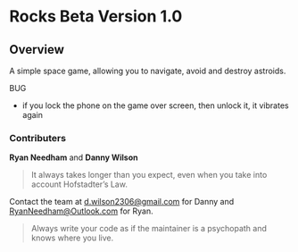 # Rocks Beta Version 1.0

## Overview
A simple space game, allowing you to navigate, avoid and destroy astroids.

BUG
 - if you lock the phone on the game over screen, then unlock it, it vibrates again

### Contributers 
__Ryan Needham__ and __Danny Wilson__

> It always takes longer than you expect, even when you take into account Hofstadter’s Law.

Contact the team at <d.wilson2306@gmail.com> for Danny and <RyanNeedham@Outlook.com> for Ryan.

> Always write your code as if the maintainer is a psychopath and knows where you live.
